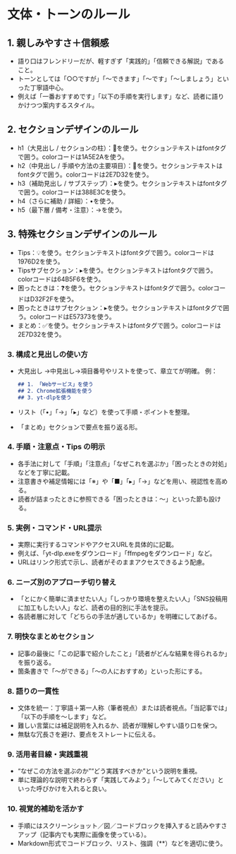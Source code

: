 # 文体・トーンのルール

## 1. 親しみやすさ＋信頼感

* 語り口はフレンドリーだが、軽すぎず「実践的」「信頼できる解説」であること。
* トーンとしては「○○ですが」「〜できます」「〜です」「〜しましょう」といった丁寧語中心。
* 例えば「一番おすすめです」「以下の手順を実行します」など、読者に語りかけつつ案内するスタイル。
## 2. セクションデザインのルール
* h1（大見出し / セクションの柱）：🔷を使う。セクションテキストはfontタグで囲う。colorコードは1A5E2Aを使う。
* h2（中見出し / 手順や方法の主要項目）：🔹を使う。セクションテキストはfontタグで囲う。colorコードは2E7D32を使う。
* h3（補助見出し / サブステップ）：▸を使う。セクションテキストはfontタグで囲う。colorコードは388E3Cを使う。
* h4（さらに補助 / 詳細）：•を使う。
* h5（最下層 / 備考・注意）：→を使う。

## 3. 特殊セクションデザインのルール
* Tips：💡を使う。セクションテキストはfontタグで囲う。colorコードは1976D2を使う。
* Tipsサブセクション：▸を使う。セクションテキストはfontタグで囲う。colorコードは64B5F6を使う。
* 困ったときは：❓を使う。セクションテキストはfontタグで囲う。colorコードはD32F2Fを使う。
* 困ったときはサブセクション：▸を使う。セクションテキストはfontタグで囲う。colorコードはE57373を使う。
* まとめ：✅を使う。セクションテキストはfontタグで囲う。colorコードは2E7D32を使う。

### 3. 構成と見出しの使い方

* 大見出し →中見出し→項目番号やリストを使って、章立てが明確。
  例：

  ```markdown
  ## 1. 「Webサービス」を使う  
  ## 2. Chrome拡張機能を使う  
  ## 3. yt-dlpを使う  
  ```

* リスト（「•」「→」「▸」など）を使って手順・ポイントを整理。
* 「まとめ」セクションで要点を振り返る形。

### 4. 手順・注意点・Tips の明示

* 各手法に対して「手順」「注意点」「なぜこれを選ぶか」「困ったときの対処」などを丁寧に記載。
* 注意書きや補足情報には「※」や「■」「▸」「→」などを用い、視認性を高める。
* 読者が詰まったときに参照できる「困ったときは：〜」といった節も設ける。

### 5. 実例・コマンド・URL提示

* 実際に実行するコマンドやアクセスURLを具体的に記載。
* 例えば、「yt-dlp.exeをダウンロード」「ffmpegをダウンロード」など。 
* URLはリンク形式で示し、読者がそのままアクセスできるよう配慮。

### 6. ニーズ別のアプローチ切り替え

* 「とにかく簡単に済ませたい人」「しっかり環境を整えたい人」「SNS投稿用に加工もしたい人」など、読者の目的別に手法を提示。
* 各読者層に対して「どちらの手法が適しているか」を明確にしてあげる。

### 7. 明快なまとめセクション

* 記事の最後に「この記事で紹介したこと」「読者がどんな結果を得られるか」を振り返る。
* 箇条書きで「〜ができる」「〜の人におすすめ」といった形にする。

### 8. 語りの一貫性

* 文体を統一：丁寧語＋第一人称（筆者視点）または読者視点。「当記事では」「以下の手順を〜します」など。
* 難しい言葉には補足説明を入れるか、読者が理解しやすい語り口を保つ。
* 無駄な冗長さを避け、要点をストレートに伝える。

### 9. 活用者目線・実践重視

* “なぜこの方法を選ぶのか”“どう実践すべきか”という説明を重視。
* 単に理論的な説明で終わらず「実践してみよう」「〜してみてください」といった呼びかけを入れると良い。

### 10. 視覚的補助を活かす

* 手順にはスクリーンショット／図／コードブロックを挿入すると読みやすさアップ（記事内でも実際に画像を使っている）。
* Markdown形式でコードブロック、リスト、強調（**）などを適切に使う。

